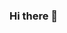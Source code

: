 ### Hi there 👋

<!--
**satyam-mahajan/satyam-mahajan** is a ✨ _special_ ✨ repository because its `README.md` (this file) appears on your GitHub profile.

Here are some ideas to get you started:

- 👦 Hey, I’m @satyam-mahajan
- 📖 I’m interested in competitive programming and web development
-->
